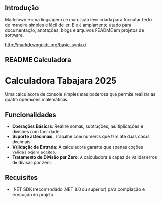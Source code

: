 ## Introdução

Markdown é uma linguagem de marcação leve criada para formatar texto de maneira simples e fácil de ler. Ele é amplamente usado para documentação, anotações, blogs e arquivos README em projetos de software.

http://markdownguide.org/basic-syntax/

## README Calculadora

# Calculadora Tabajara 2025

Uma calculadora de console simples mas poderosa que permite realizar as quatro operações matemáticas.
## Funcionalidades

- **Operações Básicas**: Realize somas, subtrações, multiplicações e divisões com facilidade.
- **Suporte a Decimais**: Trabalhe com números que têm até duas casas decimais.
- **Validação de Entrada**: A calculadora garante que apenas opções válidas sejam aceitas.
- **Tratamento de Divisão por Zero**: A calculadora é capaz de validar erros de divisão por zero.

## Requisitos

- .NET SDK (recomendado .NET 8.0 ou superior) para compilação e execução do projeto.